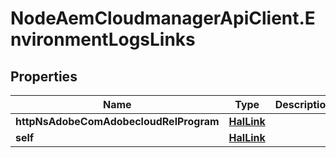 # NodeAemCloudmanagerApiClient.EnvironmentLogsLinks

## Properties

Name | Type | Description | Notes
------------ | ------------- | ------------- | -------------
**httpNsAdobeComAdobecloudRelProgram** | [**HalLink**](HalLink.md) |  | [optional] 
**self** | [**HalLink**](HalLink.md) |  | [optional] 


